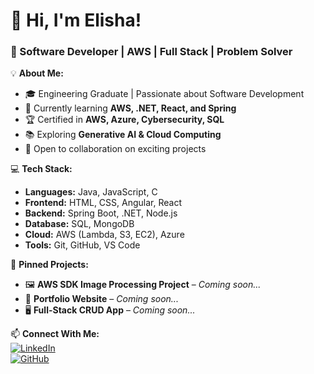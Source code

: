 # 👋 Hi, I'm Elisha!  
### 🚀 Software Developer | AWS | Full Stack | Problem Solver  

💡 **About Me:**  
- 🎓 Engineering Graduate | Passionate about Software Development  
- 🔭 Currently learning **AWS, .NET, React, and Spring**  
- 🏆 Certified in **AWS, Azure, Cybersecurity, SQL**  
- 📚 Exploring **Generative AI & Cloud Computing**  
- 🌱 Open to collaboration on exciting projects  

💻 **Tech Stack:**  
- **Languages:** Java, JavaScript, C  
- **Frontend:** HTML, CSS, Angular, React  
- **Backend:** Spring Boot, .NET, Node.js  
- **Database:** SQL, MongoDB  
- **Cloud:** AWS (Lambda, S3, EC2), Azure  
- **Tools:** Git, GitHub, VS Code  

📌 **Pinned Projects:**  
- 🖼 **AWS SDK Image Processing Project** – *Coming soon...*  
- 📂 **Portfolio Website** – *Coming soon...*  
- 🖥 **Full-Stack CRUD App** – *Coming soon...*  
 

📫 **Connect With Me:**  
[![LinkedIn](https://img.shields.io/badge/LinkedIn-blue?logo=linkedin&style=for-the-badge)](https://www.linkedin.com/in/elisharajubarre67/)  
[![GitHub](https://img.shields.io/badge/GitHub-grey?logo=github&style=for-the-badge)](https://github.com/elisha148)  
